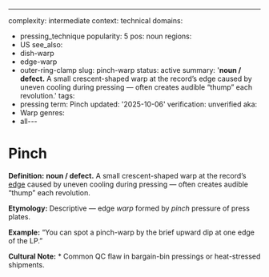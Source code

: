 ---
complexity: intermediate
context: technical
domains:
- pressing_technique
popularity: 5
pos: noun
regions:
- US
see_also:
- dish-warp
- edge-warp
- outer-ring-clamp
slug: pinch-warp
status: active
summary: '**noun / defect.** A small crescent-shaped warp at the record’s edge caused
  by uneven cooling during pressing — often creates audible “thump” each revolution.'
tags:
- pressing
term: Pinch
updated: '2025-10-06'
verification: unverified
aka:
- Warp
genres:
- all---

# Pinch

**Definition:** **noun / defect.** A small crescent-shaped warp at the record’s [edge](../e/edge-warp/) caused by uneven cooling during pressing — often creates audible “thump” each revolution.

**Etymology:** Descriptive — edge *warp* formed by *pinch* pressure of press plates.

**Example:** “You can spot a pinch-warp by the brief upward dip at one edge of the LP.”

**Cultural Note:** * Common QC flaw in bargain-bin pressings or heat-stressed shipments.

